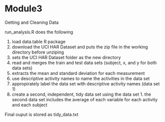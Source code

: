 # Module3
Getting and Cleaning Data 

run_analysis.R does the following
1. load data.table R package
2. download the UCI HAR Dataset and puts the zip file in the working directory before unziping
3. sets the UCI HAR Dataset folder as the new directory 
4. read and merges the train and test data sets (subject, x, and y for both data sets)
5. extracts the mean and standard deviation for each measurement
6. use descriptive activity names to name the activities in the data set
7. appropirately label the data set with descriptive activity names (data set 1)
8. create a second, independent, tidy data set using the data set 1. the second data 
   set includes the average of each variable for each activity and each subject

Final ouput is stored as tidy_data.txt
